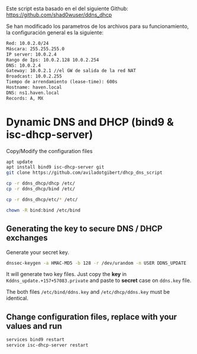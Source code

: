 Este script esta basado en el del siguiente Github: https://github.com/shad0wuser/ddns_dhcp

Se han modificado los parametros de los archivos para su funcionamiento, la configuración general es la siguiente:
```txt
Red: 10.0.2.0/24
Máscara: 255.255.255.0
IP server: 10.0.2.4
Rango de Ips: 10.0.2.128 10.0.2.254
DNS: 10.0.2.4
Gateway: 10.0.2.1 //el GW de salida de la red NAT
Broadcast: 10.0.2.255
Tiempo de arrendamiento (lease-time): 600s
Hostname: haven.local
DNS: ns1.haven.local
Records: A, MX
```

# Dynamic DNS and DHCP (bind9 & isc-dhcp-server)
Copy/Modify the configuration files
```bash
apt update
apt install bind9 isc-dhcp-server git
git clone https://github.com/aviladotgibert/dhcp_dns_script

cp -r ddns_dhcp/dhcp /etc/
cp -r ddns_dhcp/bind /etc/

cp -r ddns_dhcp/etc/* /etc/

chown -R bind:bind /etc/bind
```


## Generating the key to secure DNS / DHCP exchanges

Generate your secret key.
```bash
dnssec-keygen -a HMAC-MD5 -b 128 -r /dev/urandom -n USER DDNS_UPDATE
```
It will generate two key files. Just copy the **key** in `Kddns_update.+157+57083.private` and paste to **secret** case on `ddns.key` file.

The both files `/etc/bind/ddns.key` and `/etc/dhcp/ddns.key` must be identical.

## Change configuration files, replace with your values and run
```bash
services bind9 restart
service isc-dhcp-server restart
```
